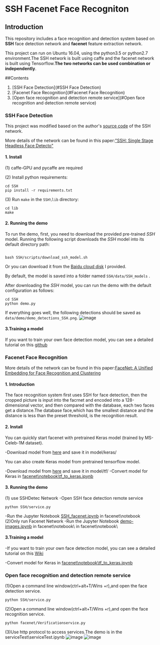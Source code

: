 # SSH Facenet Face Recogniton

## Introduction
This repository includes a face recognition and detection system based on **SSH** face detection network and **facenet** feature extraction network.

This project can run on  Ubuntu 16.04, using the python3.5 or python2.7 environment.The SSH network is built using caffe and the facenet network is built using Tensorflow.**The two networks can be used combination or independently**.

##Contents

1. [SSH Face Detection](#SSH Face Detection)
2. [Facenet Face Recognition](#Facenet Face Recognition)
3. [Open face recognition and detection remote service](#Open face recognition and detection remote service)


<a name="SSH Face Detection"> </a>

### SSH Face Detection
This project was modified based on the author's [source code](https://github.com/mahyarnajibi/SSH) of the SSH network.

More details of the network can be found in this paper:["SSH: Single Stage Headless Face Detecto"](https://arxiv.org/abs/1708.03979)
#### 1. Install
(1) caffe-GPU and pycaffe are required

(2) Install python requirements:
```
cd SSH
pip install -r requirements.txt
```
(3)  Run ```make``` in the ```SSH\lib``` directory:
```
cd lib
make
```
#### 2. Running the demo
To run the demo, first, you need to download the provided pre-trained *SSH* model. Running the following script downloads the *SSH* model into its default directory path:
```

bash SSH/scripts/download_ssh_model.sh
```
Or you can download it from the [Baidu cloud disk](https://pan.baidu.com/s/1KDiuJ1GA3WqoAMg49aRsiw) I provided.

By default, the model is saved into a folder named ```SSH/data/SSH_models``` .

After downloading the *SSH* model, you can run the demo with the default configuration as follows:
```
cd SSH
python demo.py
```
If everything goes well, the following detections should be saved as ```data/demo/demo_detections_SSH.png```.
![image](https://github.com/A-bone1/SSH-Facenet-FaceRecognition/blob/master/SSH/data/demo/demo_detections_SSH.png)
#### 3.Training a model
If you want to train your own face detection model, you can see a detailed tutorial on this [github](https://github.com/mahyarnajibi/SSH)
<a name="Facenet Face Recognition"></a>

### Facenet Face Recognition
More details of the network can be found in this paper:[FaceNet: A Unified Embedding for Face Recognition and Clustering](https://arxiv.org/abs/1503.03832)
#### 1. Introduction
The face recognition system first uses SSH for face detection, then the cropped picture is input into the facrnet and encoded into a 128-dimensional vector, and then compared with the database, each two faces get a distance.The database face,which has the smallest distance and the distance is less than the preset threshold, is the recognition result.

#### 2. Install
You can quickly start facenet with pretrained Keras model (trained by MS-Celeb-1M dataset).

-Download model from [here](https://pan.baidu.com/s/1KDiuJ1GA3WqoAMg49aRsiw) and save it in model/keras/

You can also create Keras model from pretrained tensorflow model.

-Download model from [here](https://pan.baidu.com/s/1KDiuJ1GA3WqoAMg49aRsiw) and save it in model/tf/
-Convert model for Keras in [facenet\notebook\tf_to_keras.ipynb](https://github.com/A-bone1/SSH-Facenet-FaceRecognition/blob/master/facenet/notebook/tf_to_keras.ipynb)

#### 3. Running the demo
(1) use SSHDetec Network
-Open SSH face detection remote service
```
python SSH/service.py
```
-Run the Jupyter Notebook [SSH_facenet.ipynb](https://github.com/A-bone1/SSH-Facenet-FaceRecognition/blob/master/facenet/notebook/SSH_facenet.ipynb) in facenet\notebook\
(2)Only run Facenet Network
-Run the Jupyter Notebook [demo-images.ipynb](https://github.com/A-bone1/SSH-Facenet-FaceRecognition/blob/master/facenet/notebook/demo-images%20.ipynb) in facenet\notebook\ in facenet\notebook\

#### 3.Training a model
-If you want to train your own face detection model, you can see a detailed tutorial on this [Wiki](https://github.com/davidsandberg/facenet/wiki/Classifier-training-of-inception-resnet-v1)

-Convert model for Keras in [facenet\notebook\tf_to_keras.ipynb](https://github.com/A-bone1/SSH-Facenet-FaceRecognition/blob/master/facenet/notebook/tf_to_keras.ipynb)

<a name="Open face recognition and detection remote service"> </a>

### Open face recognition and detection remote service

(1)Open a command line window(ctrl+alt+T/Wins +r),and open the face detection service.
```
python SSH/service.py
```
(2)Open a command line window(ctrl+alt+T/Wins +r),and open the face recognition service.
```
python facenet/Verificationservice.py
```
(3)Use http protocol to access services.The demo is in the serviceTest\serviceTest.ipynb
![image](https://github.com/A-bone1/SSH-Facenet-FaceRecognition/blob/master/serviceTest/demoImg/detectService.jpg)
![image](https://github.com/A-bone1/SSH-Facenet-FaceRecognition/blob/master/serviceTest/demoImg/recogService.jpg)
